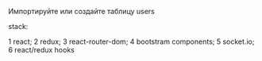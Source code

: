 Импортируйте или создайте таблицу users

stack:

1 react;
2 redux;
3 react-router-dom;
4 bootstram components;
5 socket.io;
6 react/redux hooks
